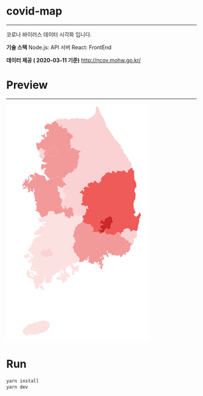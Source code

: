 # covid-map
-------------
코로나 바이러스 데이터 시각화 입니다.

**기술 스택**
Node.js: API 서버
React: FrontEnd

**데이터 제공 ( 2020-03-11 기준)**
http://ncov.mohw.go.kr/
# Preview
-------------
![Alt Text](https://github.com/gron1gh1/covid-map/blob/master/preview.png)

# Run
~~~
yarn install
yarn dev
~~~